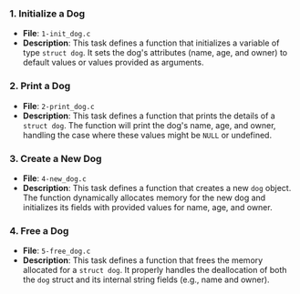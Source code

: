 ### 1. Initialize a Dog
- **File**: `1-init_dog.c`
- **Description**: This task defines a function that initializes a variable of type `struct dog`. It sets the dog's attributes (name, age, and owner) to default values or values provided as arguments.

### 2. Print a Dog
- **File**: `2-print_dog.c`
- **Description**: This task defines a function that prints the details of a `struct dog`. The function will print the dog's name, age, and owner, handling the case where these values might be `NULL` or undefined.

### 3. Create a New Dog
- **File**: `4-new_dog.c`
- **Description**: This task defines a function that creates a new `dog` object. The function dynamically allocates memory for the new dog and initializes its fields with provided values for name, age, and owner.

### 4. Free a Dog
- **File**: `5-free_dog.c`
- **Description**: This task defines a function that frees the memory allocated for a `struct dog`. It properly handles the deallocation of both the `dog` struct and its internal string fields (e.g., name and owner).